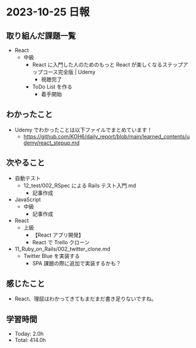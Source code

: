 # 2023-10-25 日報

## 取り組んだ課題一覧

- React
  - 中級
    - React に入門した人のためのもっと React が楽しくなるステップアップコース完全版 | Udemy
      - 視聴完了
    - ToDo List を作る
      - 着手開始

## わかったこと

- Udemy でわかったことは以下ファイルでまとめています！
  - https://github.com/KOH6/daily_report/blob/main/learned_contents/udemy/react_stepup.md

## 次やること

- 自動テスト
  - 12_test/002_RSpec による Rails テスト入門.md
    - 記事作成
- JavaScript
  - 中級
    - 記事作成
- React
  - 上級
    - 【React アプリ開発】
    - React で Trello クローン
- 11_Ruby_on_Rails/002_twitter_clone.md
  - Twitter Blue を実装する
    - SPA 課題の際に追加で実装するかも？

## 感じたこと

- React、理屈はわかってきてもまだまだ書き足りないですね。

## 学習時間

- Today: 2.0h
- Total: 414.0h
